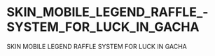 # SKIN_MOBILE_LEGEND_RAFFLE_-SYSTEM_FOR_LUCK_IN_GACHA
SKIN MOBILE LEGEND RAFFLE SYSTEM FOR LUCK IN GACHA
